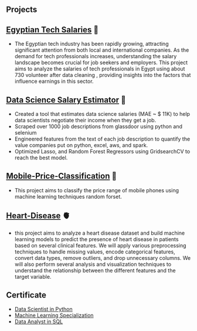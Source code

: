 ## Projects

## [Egyptian Tech Salaries](https://github.com/Mohamed28112003/Egyptian_Tech_Salary_2024) 💸
- The Egyptian tech industry has been rapidly growing, attracting significant attention from both local and international companies. As the demand for tech professionals increases, understanding the salary landscape becomes crucial for job seekers and employers. This project aims to analyze the salaries of tech professionals in Egypt using about 730 volunteer after data cleaning , providing insights into the factors that influence earnings in this sector.
## [Data Science Salary Estimator](https://github.com/Mohamed28112003/Ds_Salary_Project) 💸
- Created a tool that estimates data science salaries (MAE ~ $ 11K) to help data scientists negotiate their income when they get a job.
- Scraped over 1000 job descriptions from glassdoor using python and selenium
- Engineered features from the text of each job description to quantify the value companies put on python, excel, aws, and spark.
- Optimized Lasso, and Random Forest Regressors using GridsearchCV to reach the best model.
## [Mobile-Price-Classification](https://github.com/Mohamed28112003/Mobile-Price-Classification/tree/main) 📵
- This project aims to classify the price range of mobile phones using machine learning techniques random forset.
## [Heart-Disease](https://github.com/Mohamed28112003/Heart-Disease/tree/main) 🫀
- this project aims to analyze a heart disease dataset and build machine learning models to predict the presence of heart disease in patients based on several clinical features. We will apply various preprocessing   techniques to handle missing values, encode categorical features, convert data types, remove outliers, and drop unnecessary columns. We will also perform several analysis and visualization techniques to       
  understand the relationship between the different features and the target variable.
  
## Certificate
- [Data Scientist in Python](https://www.datacamp.com/statement-of-accomplishment/track/0536c6e9bcec85bd82f21d8d559a647cdc78a580?raw=1)
- [Machine Learning Specialization](https://www.coursera.org/account/accomplishments/specialization/certificate/3Q9XJJL5G6EJ) 
- [Data Analyst in SQL](https://www.datacamp.com/statement-of-accomplishment/track/945c5aee61fa8c61dfd16b3eff7e1055aea3dea5?raw=1)


